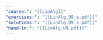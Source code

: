 ```yaml
---
"course:": "[[LinAlg]]"
"exercises:": "[[LinAlg_U9_e.pdf]]"
"solutions:": "[[LinAlg_U9_s.pdf]]"
"hand-in:": "[[LinAlg_U9.pdf]]"
---
```

